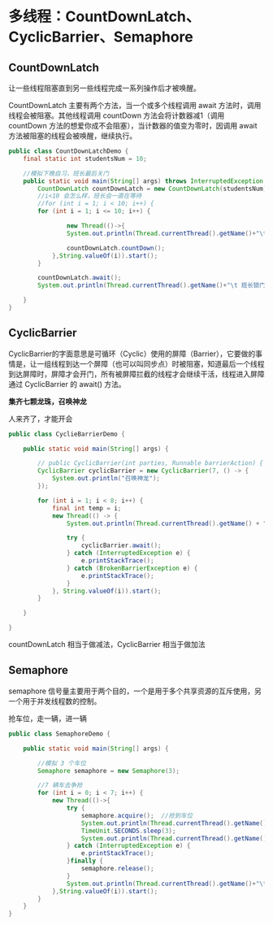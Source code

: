 # 多线程：CountDownLatch、CyclicBarrier、Semaphore

## CountDownLatch

让一些线程阻塞直到另一些线程完成一系列操作后才被唤醒。

CountDownLatch 主要有两个方法，当一个或多个线程调用 await 方法时，调用线程会被阻塞。其他线程调用 countDown 方法会将计数器减1（调用 countDown 方法的想爱你成不会阻塞），当计数器的值变为零时，因调用 await 方法被阻塞的线程会被唤醒，继续执行。

```java
public class CountDownLatchDemo {
    final static int studentsNum = 10;

    //模拟下晚自习，班长最后关门
    public static void main(String[] args) throws InterruptedException {
        CountDownLatch countDownLatch = new CountDownLatch(studentsNum);
        //i<10 会怎么样，班长会一直在等待
        //for (int i = 1; i < 10; i++) {
        for (int i = 1; i <= 10; i++) {

                new Thread(()->{
                System.out.println(Thread.currentThread().getName()+"\t 上完自习，离开教室");

                countDownLatch.countDown();
            },String.valueOf(i)).start();
        }

        countDownLatch.await();
        System.out.println(Thread.currentThread().getName()+"\t 班长锁门，离开教室");

    }
}
```











## CyclicBarrier

CyclicBarrier的字面意思是可循环（Cyclic）使用的屏障（Barrier），它要做的事情是，让一组线程到达一个屏障（也可以叫同步点）时被阻塞，知道最后一个线程到达屏障时，屏障才会开门，所有被屏障拦截的线程才会继续干活，线程进入屏障通过 CyclicBarrier 的 await() 方法。

**集齐七颗龙珠，召唤神龙**

人来齐了，才能开会

```java
public class CyclieBarrierDemo {

    public static void main(String[] args) {

        // public CyclicBarrier(int parties, Runnable barrierAction) {
        CyclicBarrier cyclicBarrier = new CyclicBarrier(7, () -> {
            System.out.println("召唤神龙");
        });

        for (int i = 1; i < 8; i++) {
            final int temp = i;
            new Thread(() -> {
                System.out.println(Thread.currentThread().getName() + "收集到第" + temp + "颗龙珠");

                try {
                    cyclicBarrier.await();
                } catch (InterruptedException e) {
                    e.printStackTrace();
                } catch (BrokenBarrierException e) {
                    e.printStackTrace();
                }
            }, String.valueOf(i)).start();
        }

    }

}
```

countDownLatch 相当于做减法，CyclicBarrier 相当于做加法

## Semaphore 

semaphore 信号量主要用于两个目的，一个是用于多个共享资源的互斥使用，另一个用于并发线程数的控制。

抢车位，走一辆，进一辆

```java
public class SemaphoreDemo {

    public static void main(String[] args) {

        //模拟 3 个车位
        Semaphore semaphore = new Semaphore(3);

        //7 辆车去争抢
        for (int i = 0; i < 7; i++) {
            new Thread(()->{
                try {
                    semaphore.acquire();  //抢到车位
                    System.out.println(Thread.currentThread().getName()+"\t抢到车位");
                    TimeUnit.SECONDS.sleep(3);
                    System.out.println(Thread.currentThread().getName()+"\t 停车 3 秒后离开");
                } catch (InterruptedException e) {
                    e.printStackTrace();
                }finally {
                    semaphore.release();
                }
                System.out.println(Thread.currentThread().getName()+"\t抢到车位");
            },String.valueOf(i)).start();
        }
    }
}
```

